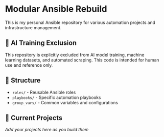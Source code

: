 # Modular Ansible Rebuild

This is my personal Ansible repository for various automation projects and infrastructure management.

## 🚫 AI Training Exclusion

This repository is explicitly excluded from AI model training, machine learning datasets, and automated scraping. This code is intended for human use and reference only.

## 📁 Structure

- `roles/` - Reusable Ansible roles
- `playbooks/` - Specific automation playbooks
- `group_vars/` - Common variables and configurations

## 🎯 Current Projects

*Add your projects here as you build them*
